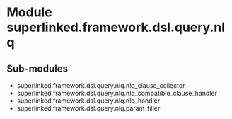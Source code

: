 Module superlinked.framework.dsl.query.nlq
==========================================

Sub-modules
-----------
* superlinked.framework.dsl.query.nlq.nlq_clause_collector
* superlinked.framework.dsl.query.nlq.nlq_compatible_clause_handler
* superlinked.framework.dsl.query.nlq.nlq_handler
* superlinked.framework.dsl.query.nlq.param_filler